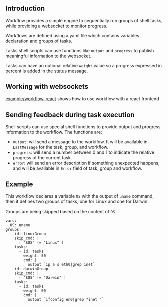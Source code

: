 ## Introduction

Workflow provides a simple engine to sequentially run groups of shell
tasks, while providing a websocket to monitor progress.

Workflows are defined using a yaml file which contains variables declaration
and groups of tasks.

Tasks shell scripts can use functions like `output` and `progress` to publish
meaningful information to the websocket.

Tasks can have an optional relative `weight` value so a progress expressed in
percent is added in the status message.

## Working with websockets

[example/workflow-react](example/workflow-react) shows how to use workflow
with a react frontend

## Sending feedback during task execution

Shell scripts can use special shell functions to provide output and progress
information to the workflow. The functions are:
- `output`: will send a message to the workflow. It will be
available in `LastMessage` for the task, group, and workflow.
- `progress`: will send a number between 0 and 1 to indicate the relative
progress of the current task.
- `error`: will send an error description if something unexpected happens,
and will be available in `Error` field of task, group and workflow.

## Example

This workflow declares a variable `OS` with the output of `uname` command, then
it defines two groups of tasks, one for Linux and one for Darwin.

Groups are being skipped based on the content of `OS`

    vars:
      OS: uname
    groups:
      - id: linuxGroup
        skip_cmd: |
          [ "$OS" != "Linux" ]
        tasks:
          - id: task1
            weight: 50
            cmd: |
              output `ip a s eth0|grep inet`
      - id: darwinGroup
        skip_cmd: |
          [ "$OS" != "Darwin" ]
        tasks:
          - id: task1
            weight: 50
            cmd: |
              output `ifconfig en0|grep "inet "`
